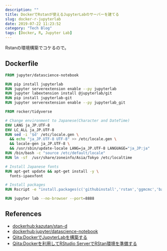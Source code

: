 ```yaml
---
description: ""
title: DockerでRstanが使えるJupyterLabのサーバーを建てる
slug: docker-r-jupyterlab
date: 2019-07-22 11:23:52
category: "Tech Blog"
tags: [Docker, R, Jupyter Lab]
---
```


Rstanの環境構築でコケるので。

<!-- more -->

## Dockerfile

```Dockerfile
FROM jupyter/datascience-notebook

RUN pip install jupyterlab
RUN jupyter serverextension enable --py jupyterlab
RUN jupyter labextension install @jupyterlab/git
RUN pip install jupyterlab-git
RUN jupyter serverextension enable --py jupyterlab_git

FROM rocker/tidyverse

# Change environment to Japanese(Character and DateTime)
ENV LANG ja_JP.UTF-8
ENV LC_ALL ja_JP.UTF-8
RUN sed -i '$d' /etc/locale.gen \
  && echo "ja_JP.UTF-8 UTF-8" >> /etc/locale.gen \
  && locale-gen ja_JP.UTF-8 \
  && /usr/sbin/update-locale LANG=ja_JP.UTF-8 LANGUAGE="ja_JP:ja"
RUN /bin/bash -c "source /etc/default/locale"
RUN ln -sf  /usr/share/zoneinfo/Asia/Tokyo /etc/localtime

# Install Japanese fonts
RUN apt-get update && apt-get install -y \
  fonts-ipaexfont

# Install packages
RUN Rscript -e "install.packages(c('githubinstall','rstan','ggmcmc','bayesplot','brms'))"

RUN jupyter lab --no-browser --port=8888

```

## References

- [dockerhub:kazutan/stan-d](https://hub.docker.com/r/kazutan/stan-d/)
- [dockerhub:jupyter/datascience-notebook](https://hub.docker.com/r/jupyter/datascience-notebook/)
- [Qiita:DockerでJupyterLabを構築する](https://qiita.com/muk-ai/items/a147cfd2cafc57420b15)
- [Qiita:Dockerを利用してRStudio ServerでRStan環境を準備する](https://qiita.com/kazutan/items/f1447cbabed8d4dd50b8)
